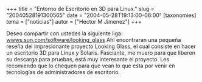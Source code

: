 +++
title = "Entorno de Escritorio en 3D para Linux."
slug = "20040528191300565"
date = "2004-05-28T19:13:00-06:00"
[taxonomies]
tema = ["noticias"]
autor = ["Hector M Jimenez"]
+++

Deseo compartir con ustedes la siguiente liga:
[wwws.sun.com/software/looking_glass](http://wwws.sun.com/software/looking_glass)
Ahí encontraran una pequeña reseña del impresionante proyecto Looking
Glass, el cual consiste en hacer un escritorio 3D para Linux y Solaris.
Fasciante, me muero para que liberen su descarga para pruebas, está muy
interesante el proyecto. Les recomiendo que lo chequen para que vean lo
que esta por venir en tecnologías de administradores de escritorio.

